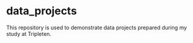 # data_projects
This repository is used to demonstrate data projects prepared during my study at Tripleten.
